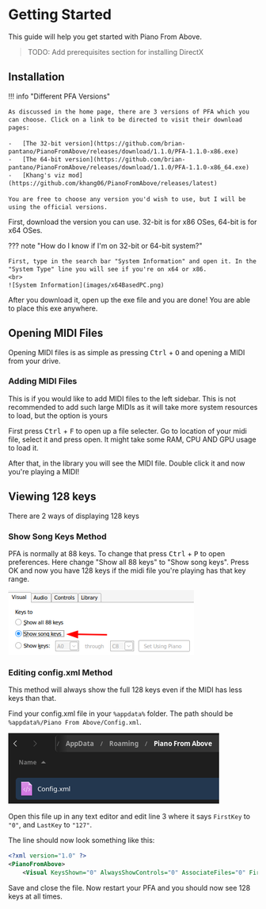 # Getting Started

This guide will help you get started with Piano From Above.

> TODO: Add prerequisites section for installing DirectX

## Installation

!!! info "Different PFA Versions"

    As discussed in the home page, there are 3 versions of PFA which you can choose. Click on a link to be directed to visit their download pages:

    -   [The 32-bit version](https://github.com/brian-pantano/PianoFromAbove/releases/download/1.1.0/PFA-1.1.0-x86.exe)
    -   [The 64-bit version](https://github.com/brian-pantano/PianoFromAbove/releases/download/1.1.0/PFA-1.1.0-x86_64.exe)
    -   [Khang's viz mod](https://github.com/khang06/PianoFromAbove/releases/latest)

    You are free to choose any version you'd wish to use, but I will be using the official versions.

First, download the version you can use. 32-bit is for x86 OSes, 64-bit is for x64 OSes.

??? note "How do I know if I'm on 32-bit or 64-bit system?"

    First, type in the search bar "System Information" and open it. In the "System Type" line you will see if you're on x64 or x86.
    <br>
    ![System Information](images/x64BasedPC.png)

After you download it, open up the exe file and you are done! You are able to place this exe anywhere.

## Opening MIDI Files

Opening MIDI files is as simple as pressing <kbd>Ctrl</kbd> + <kbd>O</kbd> and opening a MIDI from your drive.

### Adding MIDI Files

This is if you would like to add MIDI files to the left sidebar. This is not recommended to add such large MIDIs as it will take more system resources to load, but the option is yours

First press <kbd>Ctrl</kbd> + <kbd>F</kbd> to open up a file selecter. Go to location of your midi file, select it and press open. It might take some RAM, CPU AND GPU usage to load it.

After that, in the library you will see the MIDI file. Double click it and now you're playing a MIDI!

## Viewing 128 keys

There are 2 ways of displaying 128 keys

### Show Song Keys Method

PFA is normally at 88 keys. To change that press <kbd>Ctrl</kbd> + <kbd>P</kbd> to open preferences. Here change "Show all 88 keys" to "Show song keys". Press OK and now you have 128 keys if the midi file you're playing has that key range.

![Select Show Song Keys option](images/ShowSongKeys.png)

### Editing config.xml Method

This method will always show the full 128 keys even if the MIDI has less keys than that.

Find your config.xml file in your `%appdata%` folder. The path should be `%appdata%/Piano From Above/Config.xml`.

![Config.xml Location](images/ConfigLocation.png)

Open this file up in any text editor and edit line 3 where it says `FirstKey` to `"0"`, and `LastKey` to `"127"`.

The line should now look something like this:

```xml title="Config.xml" linenums="1" hl_lines="3"
<?xml version="1.0" ?>
<PianoFromAbove>
    <Visual KeysShown="0" AlwaysShowControls="0" AssociateFiles="0" FirstKey="0" LastKey="127">
```

Save and close the file. Now restart your PFA and you should now see 128 keys at all times.
